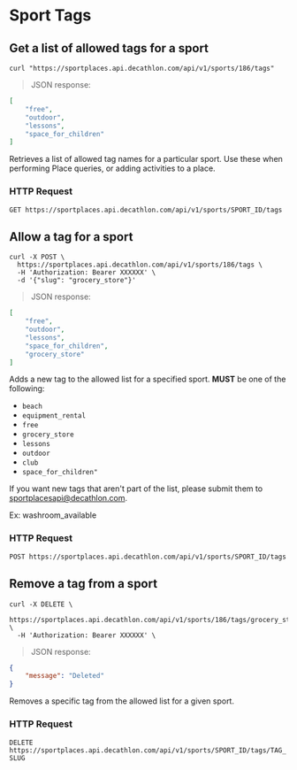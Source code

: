 # Sport Tags

## Get a list of allowed tags for a sport

```shell
curl "https://sportplaces.api.decathlon.com/api/v1/sports/186/tags"
```

> JSON response:

```json
[
    "free",
    "outdoor",
    "lessons",
    "space_for_children"
]
```

Retrieves a list of allowed tag names for a particular sport. Use these when performing Place queries, or adding
activities to a place.

### HTTP Request

`GET https://sportplaces.api.decathlon.com/api/v1/sports/SPORT_ID/tags`

## Allow a tag for a sport

```shell
curl -X POST \
  https://sportplaces.api.decathlon.com/api/v1/sports/186/tags \
  -H 'Authorization: Bearer XXXXXX' \
  -d '{"slug": "grocery_store"}'
```

> JSON response:

```json
[
    "free",
    "outdoor",
    "lessons",
    "space_for_children",
    "grocery_store"
]
```

Adds a new tag to the allowed list for a specified sport. **MUST** be one of the following:

* `beach`
* `equipment_rental`
* `free`
* `grocery_store`
* `lessons`
* `outdoor`
* `club`
* `space_for_children"`

<aside class="notice">
If you want new tags that aren't part of the list, please submit them to
<a href="mailto:sportplacesapi@decathlon.com">sportplacesapi@decathlon.com</a>.

Ex: washroom_available 
</aside>

### HTTP Request

`POST https://sportplaces.api.decathlon.com/api/v1/sports/SPORT_ID/tags`

## Remove a tag from a sport

```shell
curl -X DELETE \
  https://sportplaces.api.decathlon.com/api/v1/sports/186/tags/grocery_store \
  -H 'Authorization: Bearer XXXXXX' \
```

> JSON response:

```json
{
    "message": "Deleted"
}
```

Removes a specific tag from the allowed list for a given sport.

### HTTP Request

`DELETE https://sportplaces.api.decathlon.com/api/v1/sports/SPORT_ID/tags/TAG_SLUG`

